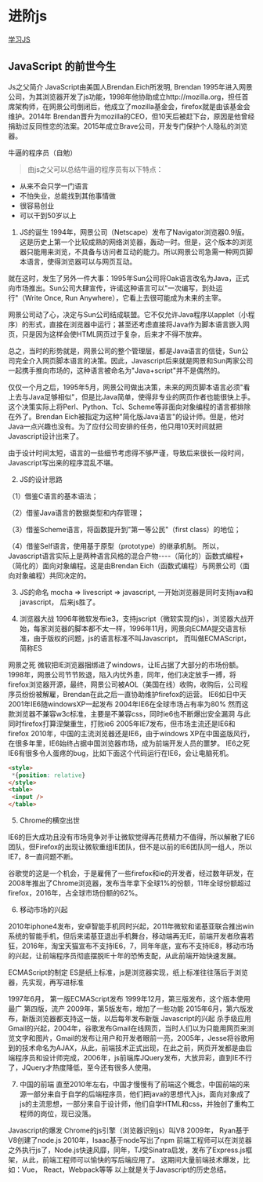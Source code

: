 # 进阶js

<a href='/JS/es/aJSType'>学习JS</a>

## JavaScript 的前世今生
Js之父简介
JavaScript由美国人Brendan.Eich所发明, Brendan 1995年进入网景公司，为其浏览器开发了js功能，1998年他协助成立http://mozilla.org，担任首席架构师，在网景公司倒闭后，他成立了mozilla基金会，firefox就是由该基金会维护。2014年 Brendan晋升为mozilla的CEO，但10天后被赶下台，原因是他曾经捐助过反同性恋的法案。2015年成立Brave公司，开发专门保护个人隐私的浏览器。

牛逼的程序员（自勉）
> 由js之父可以总结牛逼的程序员有以下特点：

- 从来不会只学一门语言
- 不怕失业，总能找到其他事情做
- 很容易创业
- 可以干到50岁以上

1. JS的诞生
1994年，网景公司（Netscape）发布了Navigator浏览器0.9版。这是历史上第一个比较成熟的网络浏览器，轰动一时。但是，这个版本的浏览器只能用来浏览，不具备与访问者互动的能力。所以网景公司急需一种网页脚本语言，使得浏览器可以与网页互动。

就在这时，发生了另外一件大事：1995年Sun公司将Oak语言改名为Java，正式向市场推出。Sun公司大肆宣传，许诺这种语言可以"一次编写，到处运行"（Write Once, Run Anywhere），它看上去很可能成为未来的主宰。

网景公司动了心，决定与Sun公司结成联盟。它不仅允许Java程序以applet（小程序）的形式，直接在浏览器中运行；甚至还考虑直接将Java作为脚本语言嵌入网页，只是因为这样会使HTML网页过于复杂，后来才不得不放弃。

总之，当时的形势就是，网景公司的整个管理层，都是Java语言的信徒，Sun公司完全介入网页脚本语言的决策。因此，Javascript后来就是网景和Sun两家公司一起携手推向市场的，这种语言被命名为"Java+script"并不是偶然的。

仅仅一个月之后，1995年5月，网景公司做出决策，未来的网页脚本语言必须"看上去与Java足够相似"，但是比Java简单，使得非专业的网页作者也能很快上手。这个决策实际上将Perl、Python、Tcl、Scheme等非面向对象编程的语言都排除在外了。Brendan Eich被指定为这种"简化版Java语言"的设计师。但是，他对Java一点兴趣也没有。为了应付公司安排的任务，他只用10天时间就把Javascript设计出来了。

由于设计时间太短，语言的一些细节考虑得不够严谨，导致后来很长一段时间，Javascript写出来的程序混乱不堪。

2. JS的设计思路

（1）借鉴C语言的基本语法；

（2）借鉴Java语言的数据类型和内存管理；

（3）借鉴Scheme语言，将函数提升到"第一等公民"（first class）的地位；

（4）借鉴Self语言，使用基于原型（prototype）的继承机制。
所以，Javascript语言实际上是两种语言风格的混合产物----（简化的）函数式编程+（简化的）面向对象编程。这是由Brendan Eich（函数式编程）与网景公司（面向对象编程）共同决定的。

3. JS的命名
mocha => livescript => javascript, 一开始浏览器是同时支持java和javascript， 后来js胜了。

4. 浏览器大战
1996年微软发布ie3，支持jscript（微软实现的js），浏览器大战开始，每家浏览器的脚本都不太一样，1996年11月，网景向ECMA提交语言标准，由于版权的问题，js的语言标准不叫Javascript， 而叫做ECMAScript，简称ES

网景之死
微软把IE浏览器捆绑进了windows，让IE占据了大部分的市场份额。
1998年，网景公司节节败退，陷入内忧外患，同年，他们决定放手一搏，将firefox浏览器开源，最终，网景公司被AOL（美国在线）收购，收购后，公司程序员纷纷被解雇，Brendan在此之后一直协助维护firefox的运营。
IE6如日中天
2001年IE6随windowsXP一起发布
2004年IE6在全球市场占有率为80%
然而这款浏览器不兼容w3c标准，主要是不兼容css，同时ie6也不断爆出安全漏洞
与此同时firefox打算涅槃重生，打败ie6
2005年IE7发布，但市场主流还是IE6和firefox
2010年，中国的主流浏览器还是IE6，由于windows XP在中国盗版风行，在很多年里，IE6始终占据中国浏览器市场，成为前端开发人员的噩梦。
IE6之死
IE6有很多令人蛋疼的bug，比如下面这个代码运行在IE6，会让电脑死机。
```html
<style>
 *{position: relative}
</style>
<table>
 <input />
</table>
```
5. Chrome的横空出世

IE6的巨大成功且没有市场竞争对手让微软觉得再花费精力不值得，所以解散了IE6团队，但Firefox的出现让微软重组IE团队，但不是以前的IE6团队同一组人，所以IE7，8一直问题不断。

谷歌觉的这是一个机会，于是雇佣了一些firefox和ie的开发者，经过数年研发，在2008年推出了Chrome浏览器，发布当年拿下全球1%的份额，11年全球份额超过firefox，2016年，占全球市场份额的62%。

6. 移动市场的兴起

2010年iphone4发布，安卓智能手机同时兴起，2011年微软和诺基亚联合推出win系统的智能手机，但后来诺基亚退出手机舞台，移动端再无IE，前端开发者欣喜若狂，2016年，淘宝天猫宣布不支持IE6，7，同年年底，宣布不支持IE8，移动市场的兴起，让前端程序员彻底摆脱IE十年的恐怖支配，从此前端开始快速发展。

ECMAScript的制定
ES是纸上标准，js是浏览器实现，纸上标准往往落后于浏览器，先实现，再写进标准

1997年6月， 第一版ECMAScript发布
1999年12月，第三版发布，这个版本使用最广
第四版，流产
2009年，第5版发布，增加了一些功能
2015年6月，第六版发布，新版浏览器都支持这一版，以后每年发布新版
Javascript的兴起
杀手级应用Gmail的兴起，2004年，谷歌发布Gmail在线网页，当时人们以为只能用网页来浏览文字和图片，Gmail的发布让用户和开发者眼前一亮，2005年，Jesse将谷歌用到的技术命名为AJAX，从此，前端技术正式出现，在此之前，网页开发都是由后端程序员和设计师完成，2006年，js前端库JQuery发布，大放异彩，直到IE不行了，JQuery才热度降低，至今还有很多人使用。

7. 中国的前端
直至2010年左右，中国才慢慢有了前端这个概念，中国前端的来源一部分来自于自学的后端程序员，他们把java的思想代入js，面向对象成了js的主流思想，一部分来自于设计师，他们自学HTML和css，并独创了重构工程师的岗位，现已没落。

Javascript的爆发
Chrome的js引擎（浏览器识别js）叫V8
2009年， Ryan基于V8创建了node.js
2010年，Isaac基于node写出了npm
前端工程师可以在浏览器之外执行js了，Node.js快速风靡，同年，TJ受Sinatra启发，发布了Express.js框架，从此，前端工程师可以愉快的写后端应用了。
这期间大量前端技术爆发，比如：Vue， React，Webpack等等
以上就是关于Javascript的历史总结。